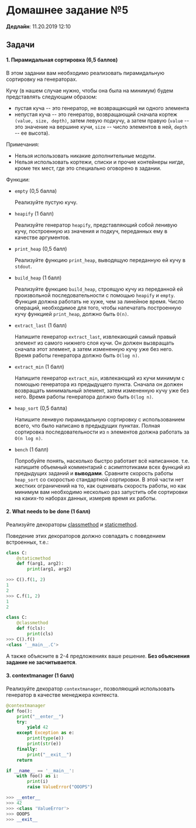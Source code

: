 # Домашнее задание №5

**Дедлайн**: 11.20.2019 12:10

## Задачи
#### 1. Пирамидальная сортировка (6,5 баллов)
В этом задании вам необходимо реализовать пирамидальную сортировку на генераторах.

Кучу (в нашем случае нужно, чтобы она была на минимум) будем представлять следующим образом:
  * пустая куча -- это генератор, не возвращающий ни одного элемента
  * непустая куча -- это генератор, возвращающий сначала кортеж `(value, size, depth)`, затем левую подкучу, 
    а затем правую (`value` -- это значение на вершине кучи, `size` -- число элементов в ней, `depth` -- ее высота).

Примечания:
  * Нельзя использовать никакие дополнительные модули.
  * Нельзя использовать кортежи, списки и прочие контейнеры нигде, кроме тех мест, где это специально оговорено в задании.

Функции:
  * `empty` (0,5 балла)
    
    Реализуйте пустую кучу.
    
  * `heapify` (1 балл)
    
    Реализуйте генератор `heapify`, представляющий собой ленивую кучу, построенную из значения и подкуч, переданных 
    ему в качестве аргументов.
    
  * `print_heap` (0,5 балл)
    
    Реализуйте функцию `print_heap`, выводящую переданную ей кучу в `stdout`.
      
  * `build_heap` (1 балл)
    
    Реализуйте функцию `build_heap`, строящую кучу из переданной ей произвольной последовательности с помощью `heapify` и `empty`. 
    Функция должна работать не хуже, чем за линейное время.
    Число операций, необходимое для того, чтобы напечатать построенную кучу функцией `print_heap`, должно быть `O(n)`.
    
  * `extract_last` (1 балл)
    
    Напишите генератор `extract_last`, извлекающий самый правый элемент из самого нижнего слоя кучи. 
    Он должен вызвращать сначала этот элемент, а затем измененную кучу уже без него.
    Время работы генератора должно быть `O(log n)`.
    
  * `extract_min` (1 балл)
    
    Напишите генератор `extract_min`, извлекающий из кучи минимум c помощью генератора из предыдущего пункта.
    Сначала он должен возвращать минимальный элемент, затем измененную кучу уже без него.
    Время работы генератора должно быть `O(log n)`.
    
  * `heap_sort` (0,5 балла)
    
    Напишите ленивую пирамидальную сортировку с использованием всего, что
    было написано в предыдущих пунктах. Полная сортировка последовательности из `n`
    элементов должна работать за `O(n log n)`.
    
  * `bench` (1 балл)
    
    Попробуйте понять, насколько быстро работает всё написанное. т.е. напишите объемный комментарий с асимптотиками
    всех функций из предыдущих заданий и **выводами**.
    Сравните скорость работы `heap_sort` со скоростью стандартной сортировки.
    В этой части нет жестких ограничений на то, как оценивать скорость работы, но как минимум вам необходимо
    несколько раз запустить обе сортировки на каких-то наборах данных, измерив время их работы.
    
#### 2. What needs to be done (1 балл)
Реализуйте декораторы [classmethod](https://docs.python.org/3/library/functions.html#classmethod) и 
[staticmethod](https://docs.python.org/3/library/functions.html#staticmethod).

Поведение этих декораторов должно совпадать с поведением встроенных, т.е.:
```python
class C:
    @staticmethod
    def f(arg1, arg2):
        print(arg1, arg2)

>>> C().f(1, 2)
1
2
>>> C.f(1, 2)
1
2

class C:
    @classmethod
    def f(cls):
        print(cls) 
>>> C().f()
<class '__main__.C'>
```

А также объясните в 2-4 предложениях ваше решение. **Без объяснения задание не засчитывается**. 

#### 3. contextmanager (1 балл)
Реализуйте декоратор `contextmanager`, позволяющий использовать генератор в качестве менеджера контекста. 

```python
@contextmanager
def foo():
    print("__enter__")
    try:
        yield 42
    except Exception as e:
        print(type(e))
        print(str(e))
    finally:
        print("__exit__")
    return

if __name__ == '__main__':
    with foo() as i:
        print(i)
        raise ValueError("OOOPS")

>>> __enter__
>>> 42
>>> <class 'ValueError'>
>>> OOOPS
>>> __exit__
```